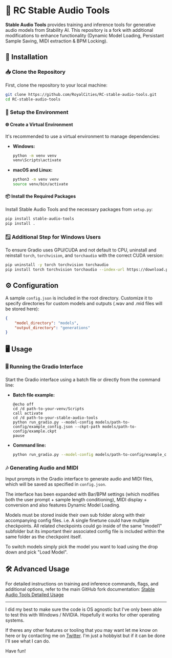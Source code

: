 
# 🎵 RC Stable Audio Tools

**Stable Audio Tools** provides training and inference tools for generative audio models from Stability AI. This repository is a fork with additional modifications to enhance functionality (Dynamic Model Loading, Persistant Sample Saving, MIDI extraction & BPM Locking).

## 🚀 Installation

### 📥 Clone the Repository

First, clone the repository to your local machine:

```bash
git clone https://github.com/RoyalCities/RC-stable-audio-tools.git
cd RC-stable-audio-tools
```

### 🔧 Setup the Environment

#### 🌐 Create a Virtual Environment

It's recommended to use a virtual environment to manage dependencies:

- **Windows:**

  ```bash
  python -m venv venv
  venv\Scripts\activate
  ```

- **macOS and Linux:**

  ```bash
  python3 -m venv venv
  source venv/bin/activate
  ```

#### 📦 Install the Required Packages

Install Stable Audio Tools and the necessary packages from `setup.py`:

```bash
pip install stable-audio-tools
pip install .
```

### 🪟 Additional Step for Windows Users

To ensure Gradio uses GPU/CUDA and not default to CPU, uninstall and reinstall `torch`, `torchvision`, and `torchaudio` with the correct CUDA version:

```bash
pip uninstall -y torch torchvision torchaudio
pip install torch torchvision torchaudio --index-url https://download.pytorch.org/whl/cu121
```

## ⚙️ Configuration

A sample `config.json` is included in the root directory. Customize it to specify directories for custom models and outputs (.wav and .mid files will be stored here):

```json
{
    "model_directory": "models",
    "output_directory": "generations"
}
```

## 🖥️ Usage

### 🎚️ Running the Gradio Interface

Start the Gradio interface using a batch file or directly from the command line:

- **Batch file example:**

  ```batch
  @echo off
  cd /d path-to-your-venv/Scripts
  call activate
  cd /d path-to-your-stable-audio-tools
  python run_gradio.py --model-config models/path-to-config/example_config.json --ckpt-path models/path-to-config/example.ckpt
  pause
  ```

- **Command line:**

  ```bash
  python run_gradio.py --model-config models/path-to-config/example_config.json --ckpt-path models/path-to-config/example.ckpt
  ```

### 🎶 Generating Audio and MIDI

Input prompts in the Gradio interface to generate audio and MIDI files, which will be saved as specified in `config.json`.

The interface has been expanded with Bar/BPM settings (which modifies both the user prompt + sample length conditioning), MIDI display + conversion and also features Dynamic Model Loading. 

Models must be stored inside their own sub folder along with their accompanying config files. i.e. A single finetune could have multiple checkpoints. All related checkpoints could go inside of the same "model1" subfolder but its important their associated config file is included within the same folder as the checkpoint itself.

To switch models simply pick the model you want to load using the drop down and pick "Load Model". 

## 🛠️ Advanced Usage

For detailed instructions on training and inference commands, flags, and additional options, refer to the main GitHub fork documentation:
[Stable Audio Tools Detailed Usage](https://github.com/Stability-AI/stable-audio-tools)

---

I did my best to make sure the code is OS agnostic but I've only been able to test this with Windows / NVIDIA. Hopefully it works for other operating systems. 

If theres any other features or tooling that you may want let me know on here or by contacting me on [Twitter](https://x.com/RoyalCities). I'm just a hobbyist but if it can be done I'll see what I can do.

Have fun!
